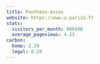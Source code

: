 ```yaml
---
title: Panthéon-Assas
website: https://www.u-paris2.fr
stats:
  visitors_per_month: 800400
  average_pageviews: 4.13
carbon:
  home: 2.29
  legal: 0.29
---
```

